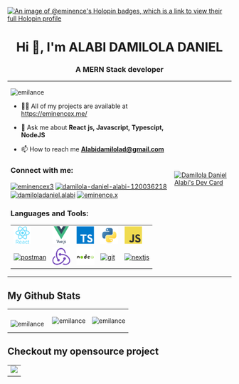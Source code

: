   [![An image of @eminence's Holopin badges, which is a link to view their full Holopin profile](https://holopin.me/eminence)](https://holopin.io/@eminence)

<h1 align="center">Hi 👋, I'm ALABI DAMILOLA DANIEL</h1>
<h3 align="center">A MERN Stack  developer</h3>

<table>
<tr  >
  <td   valign="center">
<p align="left"> <img src="https://komarev.com/ghpvc/?username=emilance&label=Profile%20views&color=0e75b6&style=flat" alt="emilance" /> </p>

- 👨‍💻 All of my projects are available at  https://eminencex.me/

- 💬 Ask me about **React js, Javascript, Typescipt, NodeJS**

- 📫 How to reach me **Alabidamilolad@gmail.com**

<h3 align="left">Connect with me:</h3>
<p align="left">
<a href="https://twitter.com/eminencex3" target="blank"><img align="center" src="https://raw.githubusercontent.com/rahuldkjain/github-profile-readme-generator/master/src/images/icons/Social/twitter.svg" alt="eminencex3" height="30" width="40" /></a>
<a href="https://linkedin.com/in/damilola-daniel-alabi-120036218" target="blank"><img align="center" src="https://raw.githubusercontent.com/rahuldkjain/github-profile-readme-generator/master/src/images/icons/Social/linked-in-alt.svg" alt="damilola-daniel-alabi-120036218" height="30" width="40" /></a>
<a href="https://fb.com/damiloladaniel.alabi" target="blank"><img align="center" src="https://raw.githubusercontent.com/rahuldkjain/github-profile-readme-generator/master/src/images/icons/Social/facebook.svg" alt="damiloladaniel.alabi" height="30" width="40" /></a>
<a href="https://www.instagram.com/emmicodes" target="blank"><img align="center" src="https://raw.githubusercontent.com/rahuldkjain/github-profile-readme-generator/master/src/images/icons/Social/instagram.svg" alt="eminence.x" height="30" width="40" /></a>
</p>
    
    
    
<h3 align="left">Languages and Tools:</h3>
<p align="left"> 
  <table>
    <tr>
      <td>
  <a href="https://reactjs.org/" target="_blank" rel="noreferrer"> <img src="https://raw.githubusercontent.com/devicons/devicon/master/icons/react/react-original-wordmark.svg" alt="react" width="40" height="40"/> </a> 
      </td>
      <td>
  <a href="https://vuejs.org/" target="_blank" rel="noreferrer"> <img src="https://raw.githubusercontent.com/devicons/devicon/master/icons/vuejs/vuejs-original-wordmark.svg" alt="vuejs" width="40" height="40"/> </a>
      </td>
      <td>
     <a href="https://www.typescriptlang.org/" target="_blank" rel="noreferrer"> <img src="https://raw.githubusercontent.com/devicons/devicon/master/icons/typescript/typescript-original.svg" alt="typescript" width="40" height="40"/> </a>
      </td>
      <td>
  <a href="https://www.python.org" target="_blank" rel="noreferrer"> <img src="https://raw.githubusercontent.com/devicons/devicon/master/icons/python/python-original.svg" alt="python" width="40" height="40"/> </a>
      </td>
      <td>
  <a href="https://developer.mozilla.org/en-US/docs/Web/JavaScript" target="_blank" rel="noreferrer"> <img src="https://raw.githubusercontent.com/devicons/devicon/master/icons/javascript/javascript-original.svg" alt="javascript" width="40" height="40"/> </a> 
      </td>
    </tr>
    <tr>
       <td>
  <a href="https://postman.com" target="_blank" rel="noreferrer"> <img src="https://www.vectorlogo.zone/logos/getpostman/getpostman-icon.svg" alt="postman" width="40" height="40"/> </a> 
      </td>
      <td>
  <a href="https://redux.js.org" target="_blank" rel="noreferrer"> <img src="https://raw.githubusercontent.com/devicons/devicon/master/icons/redux/redux-original.svg" alt="redux" width="40" height="40"/> </a>
      </td>
      <td>
 <a href="https://nodejs.org" target="_blank" rel="noreferrer"> <img src="https://raw.githubusercontent.com/devicons/devicon/master/icons/nodejs/nodejs-original-wordmark.svg" alt="nodejs" width="40" height="40"/> </a>
      </td>
      <td>
   <a href="https://git-scm.com/" target="_blank" rel="noreferrer"> <img src="https://www.vectorlogo.zone/logos/git-scm/git-scm-icon.svg" alt="git" width="40" height="40"/> </a>  
      </td>
      <td>
 <a href="https://nextjs.org/" target="_blank" rel="noreferrer"> <img src="https://cdn.worldvectorlogo.com/logos/nextjs-2.svg" alt="nextjs" width="40" height="40"/> </a> 
      </td>
    </tr>
    </table>
    </p>
  </td>
  <td>
    <a href="https://app.daily.dev/Eminence"><img src="https://api.daily.dev/devcards/a8f0913a689c47f2926f66c6b8dac336.png?r=kkz" width="400" alt="Damilola Daniel          Alabi's Dev Card"/></a>
  </td>
  </tr>
  </table>
  

  ## My Github Stats
  <table>

  <tr> 
    <td valign="center">
        <p><img align="left" src="https://github-readme-stats.vercel.app/api/top-langs?username=emilance&show_icons=true&locale=en&layout=compact" alt="emilance" />                   </p>
    </td>
    <td valign="center" >
       <p>&nbsp;<img align="center" src="https://github-readme-stats.vercel.app/api?username=emilance&show_icons=true&locale=en" alt="emilance" /></p>
    </td>
    <td   valign="center">
       <p><img align="center" src="https://github-readme-streak-stats.herokuapp.com/?user=emilance&" alt="emilance" /></p>
    </td>
  </tr>

</table>


  ## Checkout my opensource project
  <table>
  <tr >
    <td>
      <a href="https://github.com/Emilance/Javascript-Calculator-App"><img src="https://github-readme-stats.vercel.app/api/pin/?username=Emilance&repo=Javascript-Calculator-App" /></a>
    </td>
  </tr>
  </table>
